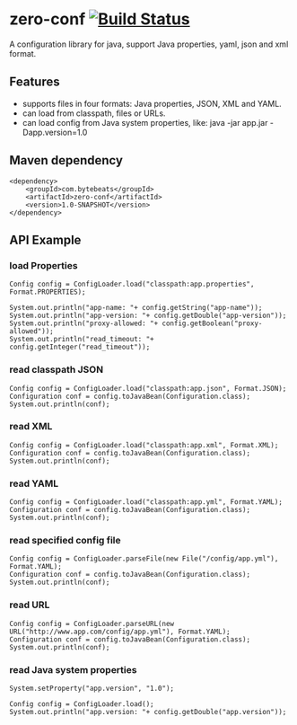 # zero-conf [![Build Status](https://travis-ci.org/TiFG/zero-conf.svg?branch=master)](https://travis-ci.org/TiFG/zero-conf)
A configuration library for java, support Java properties, yaml, json and xml format.

## Features
* supports files in four formats: Java properties, JSON, XML and YAML.
* can load from classpath, files or URLs.
* can load config from Java system properties, like: java -jar app.jar -Dapp.version=1.0

## Maven dependency

```
<dependency>
    <groupId>com.bytebeats</groupId>
    <artifactId>zero-conf</artifactId>
    <version>1.0-SNAPSHOT</version>
</dependency>
```

## API Example
### load Properties
```
Config config = ConfigLoader.load("classpath:app.properties", Format.PROPERTIES);

System.out.println("app-name: "+ config.getString("app-name"));
System.out.println("app-version: "+ config.getDouble("app-version"));
System.out.println("proxy-allowed: "+ config.getBoolean("proxy-allowed"));
System.out.println("read_timeout: "+ config.getInteger("read_timeout"));
```

### read classpath JSON
```
Config config = ConfigLoader.load("classpath:app.json", Format.JSON);
Configuration conf = config.toJavaBean(Configuration.class);
System.out.println(conf);
```

### read XML
```
Config config = ConfigLoader.load("classpath:app.xml", Format.XML);
Configuration conf = config.toJavaBean(Configuration.class);
System.out.println(conf);
```

### read YAML
```
Config config = ConfigLoader.load("classpath:app.yml", Format.YAML);
Configuration conf = config.toJavaBean(Configuration.class);
System.out.println(conf);
```

### read specified config file
```
Config config = ConfigLoader.parseFile(new File("/config/app.yml"), Format.YAML);
Configuration conf = config.toJavaBean(Configuration.class);
System.out.println(conf);
```

### read URL
```
Config config = ConfigLoader.parseURL(new URL("http://www.app.com/config/app.yml"), Format.YAML);
Configuration conf = config.toJavaBean(Configuration.class);
System.out.println(conf);
```

### read Java system properties
```
System.setProperty("app.version", "1.0");

Config config = ConfigLoader.load();
System.out.println("app.version: "+ config.getDouble("app.version"));
```
